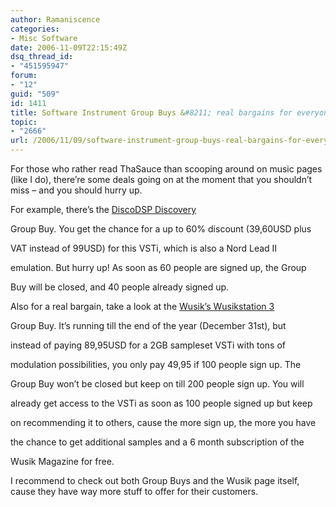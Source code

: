 ```yaml
---
author: Ramaniscence
categories:
- Misc Software
date: 2006-11-09T22:15:49Z
dsq_thread_id:
- "451595947"
forum:
- "12"
guid: "509"
id: 1411
title: Software Instrument Group Buys &#8211; real bargains for everyone
topic:
- "2666"
url: /2006/11/09/software-instrument-group-buys-real-bargains-for-everyone/
---
```


For those who rather read ThaSauce than scooping around on music pages (like I do), there&#8217;re some deals going on at the moment that you shouldn&#8217;t miss &#8211; and you should hurry up.
  
For example, there&#8217;s the <a href="http://www.discodsp.com/discovery/groupbuy/" target="_blank">DiscoDSP Discovery</a>
  
Group Buy. You get the chance for a up to 60% discount (39,60USD plus
  
VAT instead of 99USD) for this VSTi, which is also a Nord Lead II
  
emulation. But hurry up! As soon as 60 people are signed up, the Group
  
Buy will be closed, and 40 people already signed up.

Also for a real bargain, take a look at the <a href="http://www.wusik.com/w/wsgb.html" target="_blank">Wusik&#8217;s Wusikstation 3</a>
  
Group Buy. It&#8217;s running till the end of the year (December 31st), but
  
instead of paying 89,95USD for a 2GB sampleset VSTi with tons of
  
modulation possibilities, you only pay 49,95 if 100 people sign up. The
  
Group Buy won&#8217;t be closed but keep on till 200 people sign up. You will
  
already get access to the VSTi as soon as 100 people signed up but keep
  
on recommending it to others, cause the more sign up, the more you have
  
the chance to get additional samples and a 6 month subscription of the
  
Wusik Magazine for free.

I recommend to check out both Group Buys and the Wusik page itself, cause they have way more stuff to offer for their customers.